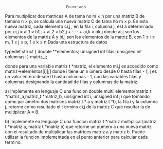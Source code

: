                                 Enunciado

Para multiplicar dos matrices A de tama ̃no m × n por una matriz B de tamano n × p, se
calcula una nueva matriz C de tama ̃no m × p. En esta nueva matriz, cada elemento ci,j ,
en la fila i, columna j, est ́a determinado por ci,j = ai,1 × b1,j + ai,2 × b2,j + · · · + ai,k × bk,j
donde ai,j son los elementos de la matriz A y bi,j son los elementos de la matriz B, con 1 ≤ i ≤ m, 1 ≤ j ≤ p, 1 ≤ k ≤ n
Dada una estructura de datos

typedef struct {
  double **elementos;
  unsigned int filas;
  unsigned int columnas;
} matriz_t;

donde para una variable matriz t *matriz, el elemento mi,j es accedido como matriz->elementos[i][j]
donde i tiene un n ́umero desde 0 hasta filas - 1, j es un valor entero desde 0 hasta
columnas - 1, con las variables filas y columnas designando la cantidad de filas y
columnas de la matriz.

a) Implemente en lenguaje C una funcion
double multi_elemento(matriz_t *matriz_a,matriz_t *matriz_b, unsigned int i, unsigned int j)
que tomando como par ́ametro dos matrices matriz t * a y matriz t *b, la fila i
y la columna j, retorne como resultado el t ́ermino ci,j de la matriz C que resultar ́ıa
de multiplicar A × B.

b) Implemente en lenguaje C una funcion
matriz t *matriz multiplicar(matriz t *matriz a, matriz t *matriz b)
que retorne un puntero a una nueva matriz con el resultado de multiplicar las matrices matriz a y matriz b.
Puede utilizar la funcion implementada en el punto anterior para calcular cada termino.
